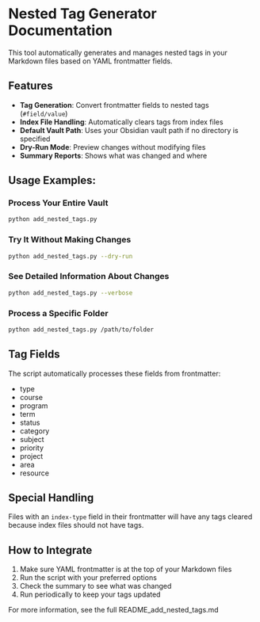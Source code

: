 # Nested Tag Generator Documentation

This tool automatically generates and manages nested tags in your Markdown files based on YAML frontmatter fields.

## Features

- **Tag Generation**: Convert frontmatter fields to nested tags (`#field/value`)
- **Index File Handling**: Automatically clears tags from index files
- **Default Vault Path**: Uses your Obsidian vault path if no directory is specified
- **Dry-Run Mode**: Preview changes without modifying files
- **Summary Reports**: Shows what was changed and where

## Usage Examples:

### Process Your Entire Vault

```bash
python add_nested_tags.py
```

### Try It Without Making Changes

```bash
python add_nested_tags.py --dry-run
```

### See Detailed Information About Changes

```bash
python add_nested_tags.py --verbose
```

### Process a Specific Folder

```bash
python add_nested_tags.py /path/to/folder
```

## Tag Fields

The script automatically processes these fields from frontmatter:
- type
- course
- program
- term
- status
- category
- subject
- priority
- project
- area
- resource

## Special Handling

Files with an `index-type` field in their frontmatter will have any tags cleared because index files should not have tags.

## How to Integrate

1. Make sure YAML frontmatter is at the top of your Markdown files
2. Run the script with your preferred options
3. Check the summary to see what was changed
4. Run periodically to keep your tags updated

For more information, see the full README_add_nested_tags.md
